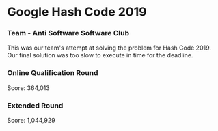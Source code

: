 # Google Hash Code 2019
### Team - Anti Software Software Club
This was our team's attempt at solving the problem for Hash Code 2019. Our final solution was too slow to execute in time for the deadline.

### Online Qualification Round
Score: 364,013

### Extended Round
Score: 1,044,929
